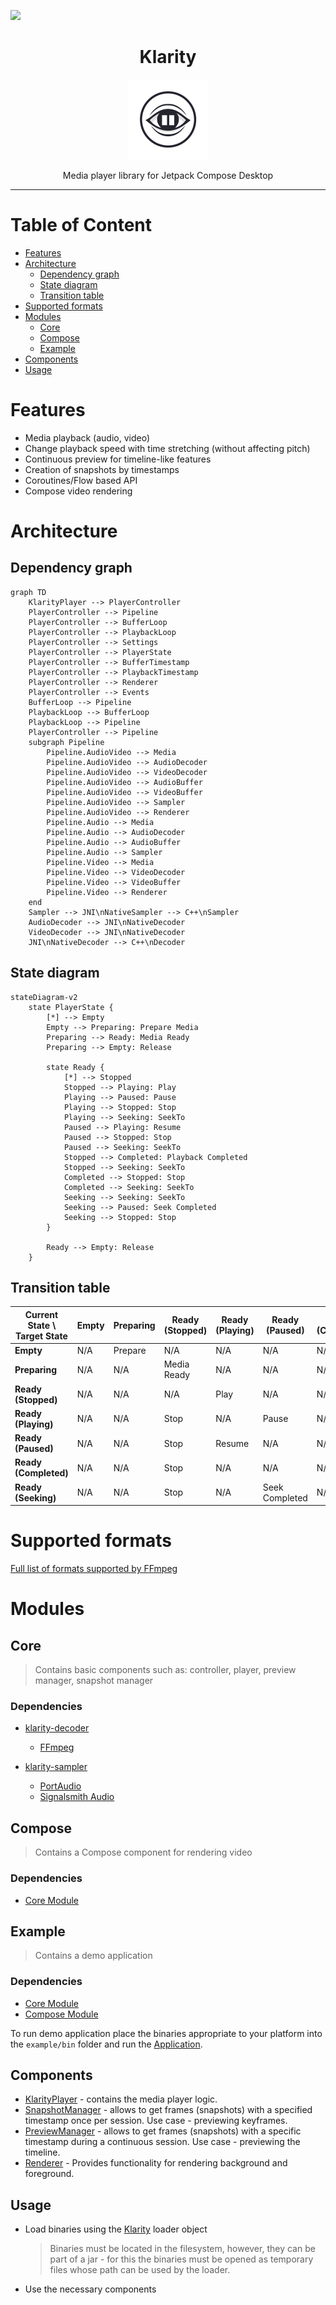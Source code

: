 <a href="https://www.buymeacoffee.com/numq"><img src="https://img.buymeacoffee.com/button-api/?text=Buy me a one way ticket&emoji=✈️&slug=numq&button_colour=5F7FFF&font_colour=ffffff&font_family=Inter&outline_colour=000000&coffee_colour=FFDD00" /></a>

<div align="center">
<h1>Klarity</h1>
<img src="./media/logo.png" alt="logo" height="128px"/>
<p>Media player library for Jetpack Compose Desktop</p>
</div>

---

# Table of Content

* [Features](#features)
* [Architecture](#architecture)
    * [Dependency graph](#dependency-graph)
    * [State diagram](#state-diagram)
    * [Transition table](#transition-table)
* [Supported formats](#supported-formats)
* [Modules](#modules)
    * [Core](#core)
    * [Compose](#compose)
    * [Example](#example)
* [Components](#components)
* [Usage](#usage)

# Features

- Media playback (audio, video)
- Change playback speed with time stretching (without affecting pitch)
- Continuous preview for timeline-like features
- Creation of snapshots by timestamps
- Coroutines/Flow based API
- Compose video rendering

# Architecture

## Dependency graph

```mermaid
graph TD
    KlarityPlayer --> PlayerController
    PlayerController --> Pipeline
    PlayerController --> BufferLoop
    PlayerController --> PlaybackLoop
    PlayerController --> Settings
    PlayerController --> PlayerState
    PlayerController --> BufferTimestamp
    PlayerController --> PlaybackTimestamp
    PlayerController --> Renderer
    PlayerController --> Events
    BufferLoop --> Pipeline
    PlaybackLoop --> BufferLoop
    PlaybackLoop --> Pipeline
    PlayerController --> Pipeline
    subgraph Pipeline
        Pipeline.AudioVideo --> Media
        Pipeline.AudioVideo --> AudioDecoder
        Pipeline.AudioVideo --> VideoDecoder
        Pipeline.AudioVideo --> AudioBuffer
        Pipeline.AudioVideo --> VideoBuffer
        Pipeline.AudioVideo --> Sampler
        Pipeline.AudioVideo --> Renderer
        Pipeline.Audio --> Media
        Pipeline.Audio --> AudioDecoder
        Pipeline.Audio --> AudioBuffer
        Pipeline.Audio --> Sampler
        Pipeline.Video --> Media
        Pipeline.Video --> VideoDecoder
        Pipeline.Video --> VideoBuffer
        Pipeline.Video --> Renderer
    end
    Sampler --> JNI\nNativeSampler --> C++\nSampler
    AudioDecoder --> JNI\nNativeDecoder
    VideoDecoder --> JNI\nNativeDecoder
    JNI\nNativeDecoder --> C++\nDecoder
```

## State diagram

```mermaid
stateDiagram-v2
    state PlayerState {
        [*] --> Empty
        Empty --> Preparing: Prepare Media
        Preparing --> Ready: Media Ready
        Preparing --> Empty: Release

        state Ready {
            [*] --> Stopped
            Stopped --> Playing: Play
            Playing --> Paused: Pause
            Playing --> Stopped: Stop
            Playing --> Seeking: SeekTo
            Paused --> Playing: Resume
            Paused --> Stopped: Stop
            Paused --> Seeking: SeekTo
            Stopped --> Completed: Playback Completed
            Stopped --> Seeking: SeekTo
            Completed --> Stopped: Stop
            Completed --> Seeking: SeekTo
            Seeking --> Seeking: SeekTo
            Seeking --> Paused: Seek Completed
            Seeking --> Stopped: Stop
        }

        Ready --> Empty: Release
    }
```

## Transition table

| Current State \ Target State | Empty | Preparing | Ready (Stopped) | Ready (Playing) | Ready (Paused) | Ready (Completed) | Ready (Seeking) | Released |
|------------------------------|-------|-----------|-----------------|-----------------|----------------|-------------------|-----------------|----------|
| **Empty**                    | N/A   | Prepare   | N/A             | N/A             | N/A            | N/A               | N/A             | N/A      |
| **Preparing**                | N/A   | N/A       | Media Ready     | N/A             | N/A            | N/A               | N/A             | Release  |
| **Ready (Stopped)**          | N/A   | N/A       | N/A             | Play            | N/A            | N/A               | SeekTo          | Release  |
| **Ready (Playing)**          | N/A   | N/A       | Stop            | N/A             | Pause          | N/A               | SeekTo          | N/A      |
| **Ready (Paused)**           | N/A   | N/A       | Stop            | Resume          | N/A            | N/A               | SeekTo          | N/A      |
| **Ready (Completed)**        | N/A   | N/A       | Stop            | N/A             | N/A            | N/A               | SeekTo          | N/A      |
| **Ready (Seeking)**          | N/A   | N/A       | Stop            | N/A             | Seek Completed | N/A               | SeekTo          | N/A      |

# Supported formats

[Full list of formats supported by FFmpeg](https://ffmpeg.org/ffmpeg-formats.html)

# Modules

## Core

> Contains basic components such as: controller, player, preview manager, snapshot manager

### Dependencies

- [klarity-decoder](https://github.com/numq/klarity-decoder)
    - [FFmpeg](https://www.ffmpeg.org/)

- [klarity-sampler](https://github.com/numq/klarity-sampler)
    - [PortAudio](https://github.com/PortAudio/portaudio/)
    - [Signalsmith Audio](https://github.com/Signalsmith-Audio/signalsmith-stretch)

## Compose

> Contains a Compose component for rendering video

### Dependencies

- [Core Module](#core)

## Example

> Contains a demo application

### Dependencies

- [Core Module](#core)
- [Compose Module](#compose)

To run demo application place the binaries appropriate to your platform into the `example/bin` folder and run
the [Application](example/src/main/kotlin/application/Application.kt).

## Components

- [KlarityPlayer](core/src/main/kotlin/player/KlarityPlayer.kt) - contains the media player logic.
- [SnapshotManager](core/src/main/kotlin/snapshot/SnapshotManager.kt) - allows to get frames (snapshots) with a
  specified timestamp once per session. Use case - previewing keyframes.
- [PreviewManager](core/src/main/kotlin/preview/PreviewManager.kt) - allows to get frames (snapshots) with a
  specific timestamp during a continuous session. Use case - previewing the timeline.
- [Renderer](compose/src/main/kotlin/renderer/Renderer.kt) - Provides functionality for rendering background and
  foreground.

## Usage

- Load binaries using the [Klarity](core/src/main/kotlin/library/Klarity.kt) loader object
  > Binaries must be located in the filesystem, however, they can be part of a jar - for this the binaries must be
  opened
  > as temporary files whose path can be used by the loader.
- Use the necessary components